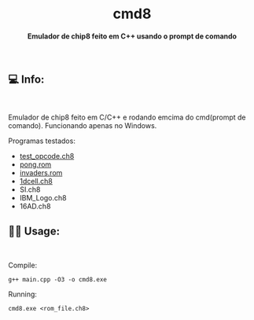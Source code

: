 <h1 align="center">
  <br>
  cmd8
  <br>
</h1>
<h4 align="center">Emulador de chip8 feito em C++ usando o prompt de comando</h4>
</br>

## 💻 Info:
</br>

Emulador de chip8 feito em C/C++ e rodando emcima do cmd(prompt de comando).
Funcionando apenas no Windows.

Programas testados:

- [test_opcode.ch8](https://github.com/corax89/chip8-test-rom/)
- [pong.rom](https://github.com/badlogic/chip8/tree/master/roms)
- [invaders.rom](https://github.com/badlogic/chip8/tree/master/roms)
- [1dcell.ch8](https://johnearnest.github.io/chip8Archive/play.html?p=1dcell)
- SI.ch8
- IBM_Logo.ch8
- 16AD.ch8


## 👨‍🏫 Usage:
</br>

Compile:
```
g++ main.cpp -O3 -o cmd8.exe
```

Running:
```
cmd8.exe <rom_file.ch8>
```

</br>